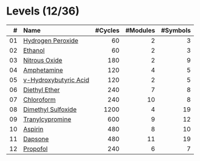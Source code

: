 # Levels (12/36)

|  # | Name                              | #Cycles | #Modules | #Symbols |
|---:|:----------------------------------|--------:|---------:|---------:|
| 01 | [Hydrogen Peroxide][readme01]     |      60 |        2 |        3 |
| 02 | [Ethanol][readme02]               |      60 |        2 |        3 |
| 03 | [Nitrous Oxide][readme03]         |     180 |        2 |        9 |
| 04 | [Amphetamine][readme04]           |     120 |        4 |        5 |
| 05 | [γ-Hydroxybutyric Acid][readme05] |     120 |        2 |        5 |
| 06 | [Diethyl Ether][readme06]         |     240 |        7 |        8 |
| 07 | [Chloroform][readme07]            |     240 |       10 |        8 |
| 08 | [Dimethyl Sulfoxide][readme08]    |    1200 |        4 |       19 |
| 09 | [Tranylcypromine][readme09]       |     600 |        9 |       12 |
| 10 | [Aspirin][readme10]               |     480 |        8 |       10 |
| 11 | [Dapsone][readme11]               |     480 |       11 |       19 |
| 12 | [Propofol][readme12]              |     240 |        6 |        7 |

[readme01]: ./readmes/01.md
[readme02]: ./readmes/02.md
[readme03]: ./readmes/03.md
[readme04]: ./readmes/04.md
[readme05]: ./readmes/05.md
[readme06]: ./readmes/06.md
[readme07]: ./readmes/07.md
[readme08]: ./readmes/08.md
[readme09]: ./readmes/09.md
[readme10]: ./readmes/10.md
[readme11]: ./readmes/11.md
[readme12]: ./readmes/12.md

